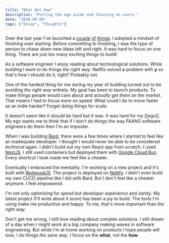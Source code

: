 ```yaml
---
title: "What Not How"
description: "Putting the ego aside and focusing on users."
date: "2020-09-04"
tags: ["Essay", "Thoughts"]
---
```


Over the last year I've launched a [couple](/projects/wrabit) [of](/projects/bard) [things](/projects/we-watch-tech). I adopted a mindset of finishing over starting. Before committing to finishing, I was the type of person to chase down new ideas left and right. It was hard to focus on one thing. There are just too many exciting things to build!

As a software engineer I enjoy reading about technological solutions. While building I want to do things _the right way_. Netflix solved **x** problem with **y** so that's how I should do it, right? Probably not.

One of the hardest thing for me during my year of building turned out to be avoiding _the right way_ entirely. My goal has been to launch products. To make things people would care about and _actually get them on the market_. That means I had to focus more on speed. What could I do to move faster as an indie hacker? Forget doing things for scale.

It doesn't seem like it should be hard but it was. It was hard for my [[ego]]. My ego wants me to think that if I don't do things the way FAANG software engineers do them then I'm an imposter.

When I was building [Bard](/projects/bard), there were a few times where I started to feel like an inadequate developer. I thought I would never be able to be considered _technical_ again. I didn't build out my own React app from scratch. I used [NextJS](https://nextjs.org). I still used containers but deployed them with [Google Cloud Run](https://cloud.google.com/run). Every shortcut I took made me feel like a cheater.

Eventually I embraced the mentality. I'm working on a new project and it's built with [RedwoodJS](https://redwoodjs.com). The project is deployed on [Netlify](https://www.netlify.com). I didn't even build my own CI/CD pipeline like I did with Bard. But I don't feel like a cheater anymore. I feel _empowered_.

I'm not only optimizing for _speed_ but _developer experience_ and _sanity_. My latest project (I'll write about it soon) has been a joy to build. The tools I'm using make me productive and happy. To me, that's more important than _the right way_.

Don't get me wrong, I still love reading about complex solutions. I still dream of a day when I might work at a big company making waves in software engineering. But while I'm at home working on products I hope people will love, I do things _the sane way_. I focus on the **what**, not the **how**.
